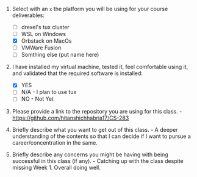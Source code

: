 1. Select with an `x` the platform you will be using for your course deliverables:

   - [ ] drexel's tux cluster
   - [ ] WSL on Windows
   - [X] Orbstack on MacOs
   - [ ] VMWare Fusion
   - [ ] Somthing else (put name here)
2. I have installed my virtual machine, tested it, feel comfortable using it, and validated that the required software is installed:

   - [X] YES
   - [ ] N/A - I plan to use tux
   - [ ] NO - Not Yet
3. Please provide a link to the repository you are using for this class. - https://github.com/hitanshichhabria17/CS-283
4. Briefly describe what you want to get out of this class. - A deeper understanding of the contents so that I can decide if I want to pursue a career/concentration in the same.
5. Briefly describe any concerns you might be having with being successful in this class (if any). - Catching up with the class despite missing Week 1. Overall doing well.
